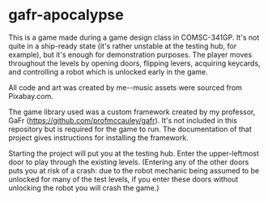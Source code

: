 # gafr-apocalypse

This is a game made during a game design class in COMSC-341GP. It's not quite in a ship-ready state (it's rather unstable at the testing hub, for example), but
it's enough for demonstration purposes. The player moves throughout the levels by opening doors, flipping levers, acquiring keycards, and controlling
a robot which is unlocked early in the game. 

All code and art was created by me--music assets were sourced from Pixabay.com. 

The game library used was a custom framework created by my professor, GaFr (https://github.com/profmccauley/gafr). 
It's not included in this repository but is required for the game to run. The documentation of that project gives
instructions for installing the framework. 

Starting the project will put you at the testing hub. Enter the upper-leftmost door to play through the existing levels.
(Entering any of the other doors puts you at risk of a crash: due to the robot mechanic being assumed to be unlocked for
many of the test levels, if you enter these doors without unlocking the robot you will crash the game.)
